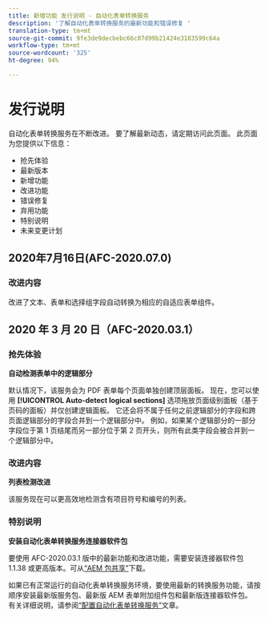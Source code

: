 ```yaml
---
title: 新增功能 发行说明 - 自动化表单转换服务
description: '了解自动化表单转换服务的最新功能和错误修复 '
translation-type: tm+mt
source-git-commit: 9fe3de9decbebc66c07d99b21424e3183599c64a
workflow-type: tm+mt
source-wordcount: '325'
ht-degree: 94%

---
```



# 发行说明

自动化表单转换服务在不断改进。 要了解最新动态，请定期访问此页面。 此页面为您提供以下信息：

* 抢先体验
* 最新版本
* 新增功能
* 改进功能
* 错误修复
* 弃用功能
* 特别说明
* 未来变更计划


## 2020年7月16日(AFC-2020.07.0)

### 改进内容

改进了文本、表单和选择组字段自动转换为相应的自适应表单组件。

## 2020 年 3 月 20 日（AFC-2020.03.1）

### 抢先体验

**自动检测表单中的逻辑部分**

默认情况下，该服务会为 PDF 表单每个页面单独创建顶层面板。 现在，您可以使用 **[!UICONTROL Auto-detect logical sections]** 选项拖放页面级别面板（基于页码的面板）并仅创建逻辑面板。 它还会将不属于任何之前逻辑部分的字段和跨页面逻辑部分的字段合并到一个逻辑部分中。 例如，如果某个逻辑部分的一部分字段位于第 1 页结尾而另一部分位于第 2 页开头，则所有此类字段会被合并到一个逻辑部分中。

### 改进内容

**列表检测改进**

该服务现在可以更高效地检测含有项目符号和编号的列表。

### 特别说明

**安装自动化表单转换服务连接器软件包**

要使用 AFC-2020.03.1 版中的最新功能和改进功能，需要安装连接器软件包 1.1.38 或更高版本。可从[“AEM 包共享”](https://www.adobeaemcloud.com/content/marketplace/marketplaceProxy.html?packagePath=/content/companies/public/adobe/packages/cq650/featurepack/AFCS-Connector-2020.03.1)下载。

如果已有正常运行的自动化表单转换服务环境，要使用最新的转换服务功能，请按顺序安装最新版服务包、最新版 AEM 表单附加组件包和最新版连接器软件包。 有关详细说明，请参阅[“配置自动化表单转换服务”](configure-service.md)文章。